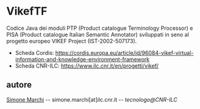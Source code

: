 # VikefTF
Codice Java dei moduli PTP (Product catalogue Terminology Processor) e PISA (Product catalogue Italian Semantic Annotator) sviluppati in seno al progetto europeo VIKEF Project (IST-2002-507173).
* Scheda Cordis: https://cordis.europa.eu/article/id/96084-vikef-virtual-information-and-knowledge-environment-framework
* Scheda CNR-ILC: https://www.ilc.cnr.it/en/progetti/vikef/

## autore
[Simone Marchi](https://www.ilc.cnr.it/en/people/simone-marchi/) -- simone.marchi[at]ilc.cnr.it -- *tecnologo@CNR-ILC* 
